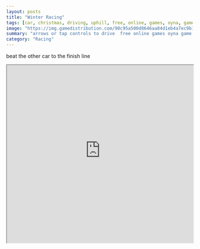 ```yaml
---
layout: posts
title: "Winter Racing"
tags: [car, christmas, driving, uphill, free, online, games, oyna, game, free, games, play, play, games]
image: "https://img.gamedistribution.com/90c95a500d8646aa84d1eb4a7ec9b169.jpg"
summary: "arrows or tap controls to drive  free online games oyna game free games play play games"
category: "Racing"
---
```


beat the other car to the finish line

<iframe width="100%" height="480px;" src="https://html5.gamedistribution.com/90c95a500d8646aa84d1eb4a7ec9b169/"></iframe>
